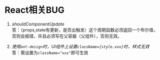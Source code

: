 # React相关BUG

1. *shouldComponentUpdate*  
答：（props,state有更新，是否出触发）这个周期函数必须返回一个布尔值，否则会报错，并且必须写在父容器（父组件），否则无效。

2. *使用`ant-design`时，UI组件上设置`className={style.xxx}`时，样式无效*  
答：需设置为`className="xxx"`即可生效